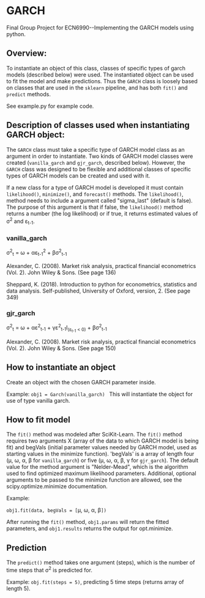 # GARCH

Final Group Project for ECN6990--Implementing the GARCH models using python. 

## Overview:

To instantiate an object of this class, classes of specific types of garch models (described below) were used. The instantiated object can be used to fit the model and make predictions. Thus the `GARCH` class is loosely based on classes that are used in the `sklearn` pipeline, and has both `fit()` and `predict` methods. 

See example.py for example code. 

## Description of classes used when instantiating GARCH object: 

The `GARCH` class must take a specific type of GARCH model class as an argument in order to instantiate. Two kinds of GARCH model classes were created (`vanilla_garch` and `gjr_garch`, described below). However, the `GARCH` class was designed to be flexible and  additional classes of specific types of GARCH models can be created and used with it. 

If a new class for a type of GARCH model is developed it must contain `likelihood()`, `minimize()`, and `forecast()` methods. 
The `likelihood()`, method needs to include a argument called "sigma_last" (default is false). The purpose of this argument is that if false, the `likelihood()` method returns a number (the log likelihood) or if true, it returns estimated values of &sigma;<sup>2</sup> and &epsilon;<sub>t-1</sub>.

### vanilla_garch

&sigma;<sup>2</sup><sub>t</sub> = &omega; + &alpha;&epsilon;<sub>t-1</sub><sup>2</sup> + &beta;&sigma;<sup>2</sup><sub>t-1</sub>

Alexander, C. (2008). Market risk analysis, practical financial econometrics (Vol. 2). John Wiley & Sons. (See page 136)

Sheppard, K. (2018). Introduction to python for econometrics, statistics and data analysis. Self-published, University of Oxford, version, 2. (See page 349)


### gjr_garch

&sigma;<sup>2</sup><sub>t</sub> = &omega; + &alpha;&epsilon;<sup>2</sup><sub>t-1</sub> + &gamma;&epsilon;<sup>2</sup><sub>t-1</sub>I<sub>(&epsilon;<sub>t-1</sub> < 0)</sub> + &beta;&sigma;<sup>2</sup><sub>t-1</sub>

Alexander, C. (2008). Market risk analysis, practical financial econometrics (Vol. 2). John Wiley & Sons. (See page 150)

## How to instantiate an object

Create an object with the chosen GARCH parameter inside. 

Example: 
`obj1 = Garch(vanilla_garch) `
This will instantiate the object for use of type vanilla garch. 

## How to fit model

The `fit()` method was modeled after SciKit-Learn. 
The `fit()` method requires two arguments X (array of the data to which GARCH model is being fit) and begVals (initial parameter values needed by GARCH model, used as starting values in the minimize function). 'begVals' is a array of length four (&mu;, &omega;, &alpha;, &beta; for `vanilla_garch`) or five (&mu;, &omega;, &alpha;, &beta;, &gamma; for `gjr_garch`). The default value for the method argument is "Nelder-Mead", which is the algorithm used to find optimized maximum likelihood parameters. Additional, optional arguments to be passed to the minimize function are allowed, see the scipy.optimize.minimize documentation. 

Example:

`obj1.fit(data, begVals = [`&mu;, &omega;, &alpha;, &beta;`])`

After running the `fit()` method, `obj1.params` will return the fitted parameters, and `obj1.results` returns the output for opt.minimize.


## Prediction

The `predict()` method takes one argument (steps), which is the number of time steps that &sigma;<sup>2</sup> is predicted for. 

Example: `obj.fit(steps = 5)`, predicting 5 time steps (returns array of length 5).




